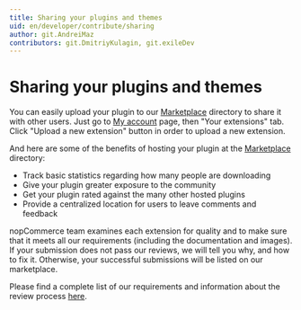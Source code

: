 ```yaml
---
title: Sharing your plugins and themes
uid: en/developer/contribute/sharing
author: git.AndreiMaz
contributors: git.DmitriyKulagin, git.exileDev
---
```


# Sharing your plugins and themes

You can easily upload your plugin to our [Marketplace](http://www.nopcommerce.com/marketplace) directory to share it with other users. Just go to [My account](http://www.nopcommerce.com/customer/info) page, then "Your extensions" tab. Click "Upload a new extension" button in order to upload a new extension.

And here are some of the benefits of hosting your plugin at the [Marketplace](http://www.nopcommerce.com/marketplace) directory:

* Track basic statistics regarding how many people are downloading
* Give your plugin greater exposure to the community
* Get your plugin rated against the many other hosted plugins
* Provide a centralized location for users to leave comments and feedback

nopCommerce team examines each extension for quality and to make sure that it meets all our requirements (including the documentation and images). If your submission does not pass our reviews, we will tell you why, and how to fix it. Otherwise, your successful submissions will be listed on our marketplace.

Please find a complete list of our requirements and information about the review process [here](https://www.nopcommerce.com/submitting-plugins-to-nopcommerce-marketplace).

